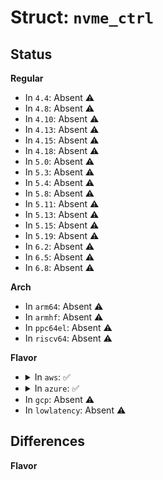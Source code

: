 # Struct: <code>nvme_ctrl</code>

## Status
<b>Regular</b>
<ul>
<li>
In <code>4.4</code>: Absent ⚠️
</li>
<li>
In <code>4.8</code>: Absent ⚠️
</li>
<li>
In <code>4.10</code>: Absent ⚠️
</li>
<li>
In <code>4.13</code>: Absent ⚠️
</li>
<li>
In <code>4.15</code>: Absent ⚠️
</li>
<li>
In <code>4.18</code>: Absent ⚠️
</li>
<li>
In <code>5.0</code>: Absent ⚠️
</li>
<li>
In <code>5.3</code>: Absent ⚠️
</li>
<li>
In <code>5.4</code>: Absent ⚠️
</li>
<li>
In <code>5.8</code>: Absent ⚠️
</li>
<li>
In <code>5.11</code>: Absent ⚠️
</li>
<li>
In <code>5.13</code>: Absent ⚠️
</li>
<li>
In <code>5.15</code>: Absent ⚠️
</li>
<li>
In <code>5.19</code>: Absent ⚠️
</li>
<li>
In <code>6.2</code>: Absent ⚠️
</li>
<li>
In <code>6.5</code>: Absent ⚠️
</li>
<li>
In <code>6.8</code>: Absent ⚠️
</li>
</ul>
<b>Arch</b>
<ul>
<li>
In <code>arm64</code>: Absent ⚠️
</li>
<li>
In <code>armhf</code>: Absent ⚠️
</li>
<li>
In <code>ppc64el</code>: Absent ⚠️
</li>
<li>
In <code>riscv64</code>: Absent ⚠️
</li>
</ul>
<b>Flavor</b>
<ul>
<li>
<details>
<summary>In <code>aws</code>: ✅</summary>

```c
struct nvme_ctrl {
    bool comp_seen;
    enum nvme_ctrl_state state;
    bool identified;
    spinlock_t lock;
    struct mutex scan_lock;
    const struct nvme_ctrl_ops *ops;
    struct request_queue *admin_q;
    struct request_queue *connect_q;
    struct request_queue *fabrics_q;
    struct device *dev;
    int instance;
    int numa_node;
    struct blk_mq_tag_set *tagset;
    struct blk_mq_tag_set *admin_tagset;
    struct list_head namespaces;
    struct rw_semaphore namespaces_rwsem;
    struct device ctrl_device;
    struct device *device;
    struct cdev cdev;
    struct work_struct reset_work;
    struct work_struct delete_work;
    wait_queue_head_t state_wq;
    struct nvme_subsystem *subsys;
    struct list_head subsys_entry;
    struct opal_dev *opal_dev;
    char name[12];
    u16 cntlid;
    u32 ctrl_config;
    u16 mtfa;
    u32 queue_count;
    u64 cap;
    u32 page_size;
    u32 max_hw_sectors;
    u32 max_segments;
    u16 crdt[3];
    u16 oncs;
    u16 oacs;
    u16 nssa;
    u16 nr_streams;
    u16 sqsize;
    u32 max_namespaces;
    atomic_t abort_limit;
    u8 vwc;
    u32 vs;
    u32 sgls;
    u16 kas;
    u8 npss;
    u8 apsta;
    u32 oaes;
    u32 aen_result;
    u32 ctratt;
    unsigned int shutdown_timeout;
    unsigned int kato;
    bool subsystem;
    long unsigned int quirks;
    struct nvme_id_power_state psd[32];
    struct nvme_effects_log *effects;
    struct work_struct scan_work;
    struct work_struct async_event_work;
    struct delayed_work ka_work;
    struct nvme_command ka_cmd;
    struct work_struct fw_act_work;
    long unsigned int events;
    u8 anacap;
    u8 anatt;
    u32 anagrpmax;
    u32 nanagrpid;
    struct mutex ana_lock;
    struct nvme_ana_rsp_hdr *ana_log_buf;
    size_t ana_log_size;
    struct timer_list anatt_timer;
    struct work_struct ana_work;
    u64 ps_max_latency_us;
    bool apst_enabled;
    u32 hmpre;
    u32 hmmin;
    u32 hmminds;
    u16 hmmaxd;
    u32 ioccsz;
    u32 iorcsz;
    u16 icdoff;
    u16 maxcmd;
    int nr_reconnects;
    struct nvmf_ctrl_options *opts;
    struct page *discard_page;
    long unsigned int discard_page_busy;
    struct nvme_fault_inject fault_inject;
};
```
</details>
</li>
<li>
<details>
<summary>In <code>azure</code>: ✅</summary>

```c
struct nvme_ctrl {
    bool comp_seen;
    enum nvme_ctrl_state state;
    bool identified;
    spinlock_t lock;
    struct mutex scan_lock;
    const struct nvme_ctrl_ops *ops;
    struct request_queue *admin_q;
    struct request_queue *connect_q;
    struct request_queue *fabrics_q;
    struct device *dev;
    int instance;
    int numa_node;
    struct blk_mq_tag_set *tagset;
    struct blk_mq_tag_set *admin_tagset;
    struct list_head namespaces;
    struct rw_semaphore namespaces_rwsem;
    struct device ctrl_device;
    struct device *device;
    struct cdev cdev;
    struct work_struct reset_work;
    struct work_struct delete_work;
    wait_queue_head_t state_wq;
    struct nvme_subsystem *subsys;
    struct list_head subsys_entry;
    struct opal_dev *opal_dev;
    char name[12];
    u16 cntlid;
    u32 ctrl_config;
    u16 mtfa;
    u32 queue_count;
    u64 cap;
    u32 page_size;
    u32 max_hw_sectors;
    u32 max_segments;
    u16 crdt[3];
    u16 oncs;
    u16 oacs;
    u16 nssa;
    u16 nr_streams;
    u16 sqsize;
    u32 max_namespaces;
    atomic_t abort_limit;
    u8 vwc;
    u32 vs;
    u32 sgls;
    u16 kas;
    u8 npss;
    u8 apsta;
    u32 oaes;
    u32 aen_result;
    u32 ctratt;
    unsigned int shutdown_timeout;
    unsigned int kato;
    bool subsystem;
    long unsigned int quirks;
    struct nvme_id_power_state psd[32];
    struct nvme_effects_log *effects;
    struct work_struct scan_work;
    struct work_struct async_event_work;
    struct delayed_work ka_work;
    struct nvme_command ka_cmd;
    struct work_struct fw_act_work;
    long unsigned int events;
    u8 anacap;
    u8 anatt;
    u32 anagrpmax;
    u32 nanagrpid;
    struct mutex ana_lock;
    struct nvme_ana_rsp_hdr *ana_log_buf;
    size_t ana_log_size;
    struct timer_list anatt_timer;
    struct work_struct ana_work;
    u64 ps_max_latency_us;
    bool apst_enabled;
    u32 hmpre;
    u32 hmmin;
    u32 hmminds;
    u16 hmmaxd;
    u32 ioccsz;
    u32 iorcsz;
    u16 icdoff;
    u16 maxcmd;
    int nr_reconnects;
    struct nvmf_ctrl_options *opts;
    struct page *discard_page;
    long unsigned int discard_page_busy;
    struct nvme_fault_inject fault_inject;
};
```
</details>
</li>
<li>
In <code>gcp</code>: Absent ⚠️
</li>
<li>
In <code>lowlatency</code>: Absent ⚠️
</li>
</ul>

## Differences
<b>Flavor</b>
<ul>
</ul>

